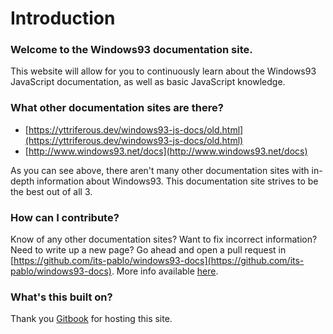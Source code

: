# Introduction

### Welcome to the Windows93 documentation site.

This website will allow for you to continuously learn about the Windows93 JavaScript documentation, as well as basic JavaScript knowledge.

### What other documentation sites are there?

* [https://yttriferous.dev/windows93-js-docs/old.html](https://yttriferous.dev/windows93-js-docs/old.html)
* [http://www.windows93.net/docs](http://www.windows93.net/docs)

As you can see above, there aren't many other documentation sites with in-depth information about Windows93. This documentation site strives to be the best out of all 3.

### How can I contribute?

Know of any other documentation sites? Want to fix incorrect information? Need to write up a new page? Go ahead and open a pull request in [https://github.com/its-pablo/windows93-docs](https://github.com/its-pablo/windows93-docs). More info available [here](intro/github.md).

### What's this built on?

Thank you [Gitbook](http://www.gitbook.com) for hosting this site.
